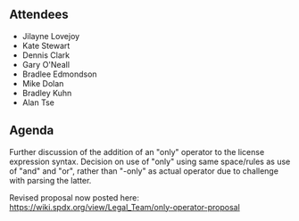 ## Attendees

  - Jilayne Lovejoy
  - Kate Stewart
  - Dennis Clark
  - Gary O'Neall
  - Bradlee Edmondson
  - Mike Dolan
  - Bradley Kuhn
  - Alan Tse

## Agenda

Further discussion of the addition of an "only" operator to the license
expression syntax. Decision on use of "only" using same space/rules as
use of "and" and "or", rather than "-only" as actual operator due to
challenge with parsing the latter.

Revised proposal now posted here:
<https://wiki.spdx.org/view/Legal_Team/only-operator-proposal>
